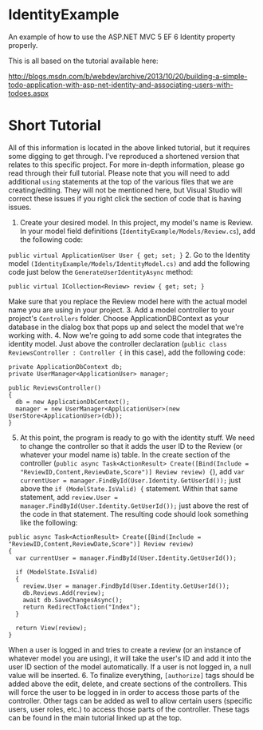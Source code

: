 IdentityExample
===============
An example of how to use the ASP.NET MVC 5 EF 6 Identity property properly.

This is all based on the tutorial available here:

http://blogs.msdn.com/b/webdev/archive/2013/10/20/building-a-simple-todo-application-with-asp-net-identity-and-associating-users-with-todoes.aspx

Short Tutorial
==============
All of this information is located in the above linked tutorial, but it requires some digging to get through. I've reproduced a shortened version that relates to this specific project. For more in-depth information, please go read through their full tutorial. Please note that you will need to add additional `using` statements at the top of the various files that we are creating/editing. They will not be mentioned here, but Visual Studio will correct these issues if you right click the section of code that is having issues.

1. Create your desired model. In this project, my model's name is Review. In your model field definitions (`IdentityExample/Models/Review.cs`), add the following code:

  `public virtual ApplicationUser User { get; set; }`
2. Go to the Identity model `(IdentityExample/Models/IdentityModel.cs)` and add the following code just below the `GenerateUserIdentityAsync` method:

  `public virtual ICollection<Review> review { get; set; }`
  
  Make sure that you replace the Review model here with the actual model name you are using in your project.
3. Add a model controller to your project's `Controllers` folder. Choose ApplicationDBContext as your database in the dialog box that pops up and select the model that we're working with.
4. Now we're going to add some code that integrates the identity model. Just above the controller declaration (`public class ReviewsController : Controller {` in this case), add the following code:

  ```
  private ApplicationDbContext db;
  private UserManager<ApplicationUser> manager;

  public ReviewsController()
  {
    db = new ApplicationDbContext();
    manager = new UserManager<ApplicationUser>(new UserStore<ApplicationUser>(db));
  }
  ```
5. At this point, the program is ready to go with the identity stuff. We need to change the controller so that it adds the user ID to the Review (or whatever your model name is) table. In the create section of the controller (`public async Task<ActionResult> Create([Bind(Include = "ReviewID,Content,ReviewDate,Score")] Review review) {`), add `var currentUser = manager.FindById(User.Identity.GetUserId());` just above the `if (ModelState.IsValid) {` statement. Within that same statement, add `review.User = manager.FindById(User.Identity.GetUserId());` just above the rest of the code in that statement. The resulting code should look something like the following:
  ```
  public async Task<ActionResult> Create([Bind(Include = "ReviewID,Content,ReviewDate,Score")] Review review)
  {
    var currentUser = manager.FindById(User.Identity.GetUserId());
            
    if (ModelState.IsValid)
    {
      review.User = manager.FindById(User.Identity.GetUserId());
      db.Reviews.Add(review);
      await db.SaveChangesAsync();
      return RedirectToAction("Index");
    }

    return View(review);
  }
  ```
When a user is logged in and tries to create a review (or an instance of whatever model you are using), it will take the user's ID and add it into the user ID section of the model automatically. If a user is not logged in, a null value will be inserted.
6. To finalize everything, `[authorize]` tags should be added above the edit, delete, and create sections of the controllers. This will force the user to be logged in in order to access those parts of the controller. Other tags can be added as well to allow certain users (specific users, user roles, etc.) to access those parts of the controller. These tags can be found in the main tutorial linked up at the top.
